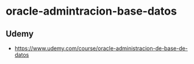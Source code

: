# oracle-admintracion-base-datos

## Udemy
- https://www.udemy.com/course/oracle-administracion-de-base-de-datos
